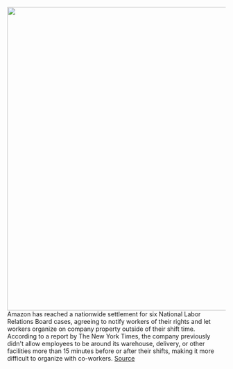 <img src='https://cdn.vox-cdn.com/thumbor/Cs7pfWHy6GUZ0ZSsCYE7xVi4h18=/0x0:2040x1360/1200x800/filters:focal(857x517:1183x843)/cdn.vox-cdn.com/uploads/chorus_image/image/70311447/acastro_181114_1777_amazon_hq2_0004.0.jpg' width='700px' /><br/>
Amazon has reached a nationwide settlement for six National Labor Relations Board cases, agreeing to notify workers of their rights and let workers organize on company property outside of their shift time. According to a report by The New York Times, the company previously didn't allow employees to be around its warehouse, delivery, or other facilities more than 15 minutes before or after their shifts, making it more difficult to organize with co-workers.
<a href='https://www.theverge.com/2021/12/23/22851842/amazon-union-settlement-nlrb-email-electronic-post-rights'> Source <a/>